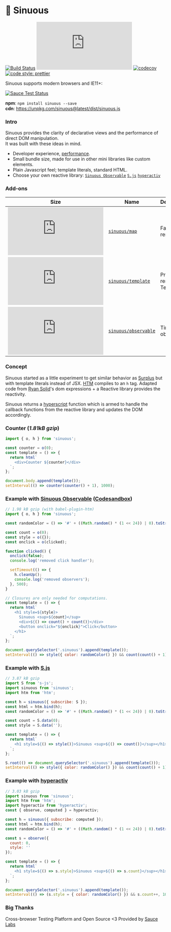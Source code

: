 # 🐍 Sinuous

[![Build Status](https://img.shields.io/travis/luwes/sinuous/master.svg?style=flat-square&label=Travis+CI)](https://travis-ci.org/luwes/sinuous)
![Badge size](http://img.badgesize.io/https://unpkg.com/sinuous@latest/dist/sinuous.js?compression=gzip&label=gzip&style=flat-square)
[![codecov](https://img.shields.io/codecov/c/github/luwes/sinuous.svg?style=flat-square)](https://codecov.io/gh/luwes/sinuous)
[![code style: prettier](https://img.shields.io/badge/code_style-prettier-ff69b4.svg?style=flat-square)](https://github.com/prettier/prettier)

Sinuous supports modern browsers and IE11+:

[![Sauce Test Status](https://saucelabs.com/browser-matrix/sinuous.svg)](https://saucelabs.com/u/sinuous)

**npm**: `npm install sinuous --save`  
**cdn**: https://unpkg.com/sinuous@latest/dist/sinuous.js

### Intro

Sinuous provides the clarity of declarative views and the performance of direct DOM manipulation.  
It was built with these ideas in mind.

- Developer experience, [performance](https://rawgit.com/krausest/js-framework-benchmark/master/webdriver-ts-results/table.html).
- Small bundle size, made for use in other mini libraries like custom elements.
- Plain Javascript feel; template literals, standard HTML.
- Choose your own reactive library:
  [`Sinuous Observable`](./packages/sinuous/observable)
  [`S.js`](https://github.com/adamhaile/S)
  [`hyperactiv`](https://github.com/elbywan/hyperactiv)

### Add-ons

| Size                                                                                                                                                | Name                                                  | Description           |
| --------------------------------------------------------------------------------------------------------------------------------------------------- | ----------------------------------------------------- | --------------------- |
| ![Badge size](http://img.badgesize.io/https://unpkg.com/sinuous@latest/map/dist/map.js?compression=gzip&label=gzip&style=flat-square)               | [`sinuous/map`](./packages/sinuous/map)               | Fast list renderer    |
| ![Badge size](http://img.badgesize.io/https://unpkg.com/sinuous@latest/template/dist/template.js?compression=gzip&label=gzip&style=flat-square)     | [`sinuous/template`](./packages/sinuous/template)     | Pre-rendered Template |
| ![Badge size](http://img.badgesize.io/https://unpkg.com/sinuous@latest/observable/dist/observable.js?compression=gzip&label=gzip&style=flat-square) | [`sinuous/observable`](./packages/sinuous/observable) | Tiny observable       |

### Concept

Sinuous started as a little experiment to get similar behavior as [Surplus](https://github.com/adamhaile/surplus) but with template literals instead of JSX.
[HTM](https://github.com/developit/htm) compiles to an `h` tag. Adapted code from [Ryan Solid](https://github.com/ryansolid/babel-plugin-jsx-dom-expressions)'s dom expressions + a Reactive library provides the reactivity.

Sinuous returns a [hyperscript](https://github.com/hyperhype/hyperscript) function which is armed to handle the callback functions from the reactive library and updates the DOM accordingly.

### Counter (_1.81kB gzip_)

```js
import { o, h } from 'sinuous';

const counter = o(0);
const template = () => {
  return html`
    <div>Counter ${counter}</div>
  `;
};

document.body.append(template());
setInterval(() => counter(counter() + 1), 1000);
```

### Example with [Sinuous Observable](./packages/sinuous/observable) ([Codesandbox](https://codesandbox.io/s/j4vm9yow89))

```js
// 1.98 kB gzip (with babel-plugin-htm)
import { o, h } from 'sinuous';

const randomColor = () => '#' + ((Math.random() * (1 << 24)) | 0).toString(16);

const count = o(0);
const style = o({});
const onclick = o(clicked);

function clicked() {
  onclick(false);
  console.log('removed click handler');

  setTimeout(() => {
    h.cleanUp();
    console.log('removed observers');
  }, 500);
}

// Closures are only needed for computations.
const template = () => {
  return html`
    <h1 style=${style}>
      Sinuous <sup>${count}</sup>
      <div>${() => count() + count()}</div>
      <button onclick="${onclick}">Click</button>
    </h1>
  `;
};

document.querySelector('.sinuous').append(template());
setInterval(() => style({ color: randomColor() }) && count(count() + 1), 1000);
```

### Example with [S.js](https://github.com/adamhaile/S)

```js
// 3.87 kB gzip
import S from 's-js';
import sinuous from 'sinuous';
import htm from 'htm';

const h = sinuous({ subscribe: S });
const html = htm.bind(h);
const randomColor = () => '#' + ((Math.random() * (1 << 24)) | 0).toString(16);

const count = S.data(0);
const style = S.data('');

const template = () => {
  return html`
    <h1 style=${() => style()}>Sinuous <sup>${() => count()}</sup></h1>
  `;
};

S.root(() => document.querySelector('.sinuous').append(template()));
setInterval(() => style({ color: randomColor() }) && count(count() + 1), 1000);
```

### Example with [hyperactiv](https://github.com/elbywan/hyperactiv)

```js
// 3.03 kB gzip
import sinuous from 'sinuous';
import htm from 'htm';
import hyperactiv from 'hyperactiv';
const { observe, computed } = hyperactiv;

const h = sinuous({ subscribe: computed });
const html = htm.bind(h);
const randomColor = () => '#' + ((Math.random() * (1 << 24)) | 0).toString(16);

const s = observe({
  count: 0,
  style: ''
});

const template = () => {
  return html`
    <h1 style=${() => s.style}>Sinuous <sup>${() => s.count}</sup></h1>
  `;
};

document.querySelector('.sinuous').append(template());
setInterval(() => (s.style = { color: randomColor() }) && s.count++, 1000);
```

### Big Thanks

Cross-browser Testing Platform and Open Source <3 Provided by [Sauce Labs][homepage]

[homepage]: https://saucelabs.com
